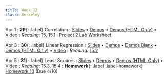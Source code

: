 ```yaml
---
title: Week 12
class: Berkeley
---
```


Apr 1
: **29**{: .label} Correlation
  : [Slides](https://docs.google.com/presentation/d/1_61AuAtzZFHl_jyTGOIB8nAsxlhYJlv27nJSpuQ_rGc/edit?usp=sharing) &#8226; [Demos](https://data8.datahub.berkeley.edu/hub/user-redirect/git-pull?repo=https%3A%2F%2Fgithub.com%2Fdata-8%2Fmaterials-sp23&urlpath=retro%2Ftree%2Fmaterials-sp23%2Flec%2Flec29.ipynb&branch=main) &#8226; [Demos (HTML Only)](assets/demo_html/lec29.html) &#8226; [Video](https://youtu.be/TKQLdYgDsnY)
: *Reading:* [15](https://inferentialthinking.com/chapters/15/Prediction.html), [15.1](https://inferentialthinking.com/chapters/15/1/Correlation.html)
  : [Project 2 Lab Worksheet](https://drive.google.com/file/d/1iq3LNU5xj28JbrZt87THX2_IOMJt3_j3/view?usp=sharing)

Apr 3
: **30**{: .label} Linear Regression
  : [Slides](https://docs.google.com/presentation/d/1LSDrP_l3L6o87G0MdisHDxiICP4dJVwpqeUMN42cV6k/edit?usp=sharing) &#8226; [Demos](https://data8.datahub.berkeley.edu/hub/user-redirect/git-pull?repo=https%3A%2F%2Fgithub.com%2Fdata-8%2Fmaterials-sp23&urlpath=retro%2Ftree%2Fmaterials-sp23%2Flec%2Flec30.ipynb&branch=main) &#8226; [Demos Blank](https://data8.datahub.berkeley.edu/hub/user-redirect/git-pull?repo=https%3A%2F%2Fgithub.com%2Fdata-8%2Fmaterials-sp23&urlpath=retro%2Ftree%2Fmaterials-sp23%2Flec%2Flec30_empty.ipynb&branch=main)  &#8226; [Demos (HTML Only)](assets/demo_html/lec30.html) &#8226; [Video](https://youtu.be/FDMxeVosX0s)
: *Reading:* [15.2](https://inferentialthinking.com/chapters/15/2/Regression_Line.html)

Apr 5
: **31**{: .label} Least Squares
  : [Slides](https://docs.google.com/presentation/d/1Hyr4HBAVrHg3Q8eLqiMAMHuGgm25Ni-sGzdGiHKHXS0/edit?usp=sharing) &#8226; [Demos](https://data8.datahub.berkeley.edu/hub/user-redirect/git-pull?repo=https%3A%2F%2Fgithub.com%2Fdata-8%2Fmaterials-sp23&urlpath=retro%2Ftree%2Fmaterials-sp23%2Flec%2Flec31.ipynb&branch=main) &#8226; [Demos (HTML Only)](assets/demo_html/lec31.html) &#8226; [Video](https://youtu.be/09sUGBPjrkk)
: *Reading:* [15.3](https://inferentialthinking.com/chapters/15/3/Method_of_Least_Squares.html), [15.4](https://inferentialthinking.com/chapters/15/4/Least_Squares_Regression.html)
: **Homework**{: .label .label-homework} [Homework 10](https://data8.datahub.berkeley.edu/hub/user-redirect/git-pull?repo=https%3A%2F%2Fgithub.com%2Fdata-8%2Fmaterials-sp23&urlpath=retro%2Ftree%2Fmaterials-sp23%2F%2Fmaterials%2Fsp23%2Fhw%2Fhw10%2Fhw10.ipynb&branch=main) (Due 4/10)